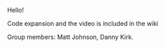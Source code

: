 Hello!

Code expansion and the video is included in the wiki

Group members: Matt Johnson, Danny Kirk. 
